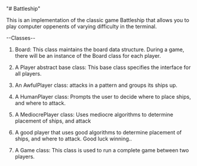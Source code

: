 "# Battleship" 

This is an implementation of the classic game Battleship that allows you to play computer oppenents of varying difficulty in the terminal.



--Classes--
1. Board: This class maintains the board data structure. During a game,
there will be an instance of the Board class for each player.

2. A Player abstract base class: This base class specifies the interface for all players. 

3. An AwfulPlayer class: attacks in a pattern and groups its ships up.

4. A HumanPlayer class: 
 Prompts the user to decide where to place ships, and where to attack. 

5. A MediocrePlayer class: Uses mediocre algorithms to determine placement of ships, and attack

6. A good player that uses good algorithms to determine placement of ships, and where to attack. Good luck winning..

7. A Game class: This class is used to run a complete game between two players.
